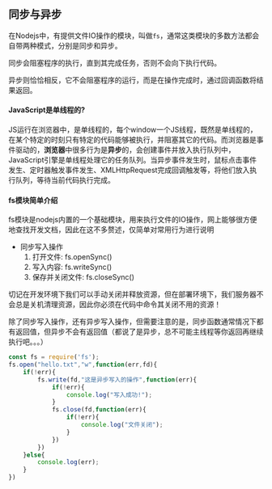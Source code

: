 ## 同步与异步
在Nodejs中，有提供文件IO操作的模块，叫做`fs`，通常这类模块的多数方法都会自带两种模式，分别是同步和异步。

同步会阻塞程序的执行，直到其完成任务，否则不会向下执行代码。

异步则恰恰相反，它不会阻塞程序的运行，而是在操作完成时，通过回调函数将结果返回。

#### JavaScript是单线程的?
JS运行在浏览器中，是单线程的，每个window一个JS线程，既然是单线程的，在某个特定的时刻只有特定的代码能够被执行，并阻塞其它的代码。而浏览器是事件驱动的，**浏览器**中很多行为是**异步**的，会创建事件并放入执行队列中，JavaScript引擎是单线程处理它的任务队列。当异步事件发生时，鼠标点击事件发生、定时器触发事件发生、XMLHttpRequest完成回调触发等，将他们放入执行队列，等待当前代码执行完成。

#### fs模块简单介绍
fs模块是nodejs内置的一个基础模块，用来执行文件的IO操作，网上能够很方便地查找开发文档，因此在这不多赘述，仅简单对常用行为进行说明

- 同步写入操作
	1. 打开文件: fs.openSync()
	2. 写入内容: fs.writeSync()
	3. 保存并关闭文件: fs.closeSync()

切记在开发环境下我们可以手动关闭并释放资源，但在部署环境下，我们服务器不会总是关机清理资源，因此你必须在代码中命令其关闭不用的资源！

除了同步写入操作，还有异步写入操作，但需要注意的是，同步函数通常情况下都有返回值，但异步不会有返回值（都说了是异步，总不可能主线程等你返回再继续执行吧。。。）

```js
const fs = require('fs');
fs.open("hello.txt","w",function(err,fd){
	if(!err){
		fs.write(fd,"这是异步写入的操作",function(err){
			if(!err){
				console.log("写入成功!");
			}
			fs.close(fd,function(err){
				if(!err){
					console.log("文件关闭");
				}
			})
		})
	}else{
		console.log(err);
	}
})
```
